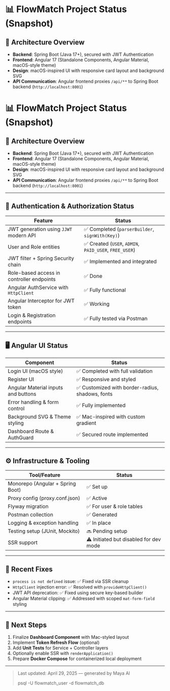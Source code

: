 # 📊 FlowMatch Project Status (Snapshot)

## 🧩 Architecture Overview
- **Backend**: Spring Boot (Java 17+), secured with JWT Authentication
- **Frontend**: Angular 17 (Standalone Components, Angular Material, macOS-style theme)
- **Design**: macOS-inspired UI with responsive card layout and background SVG
- **API Communication**: Angular frontend proxies `/api/**` to Spring Boot backend (`http://localhost:8001`)
# 📊 FlowMatch Project Status (Snapshot)

## 🧩 Architecture Overview
- **Backend**: Spring Boot (Java 17+), secured with JWT Authentication
- **Frontend**: Angular 17 (Standalone Components, Angular Material, macOS-style theme)
- **Design**: macOS-inspired UI with responsive card layout and background SVG
- **API Communication**: Angular frontend proxies `/api/**` to Spring Boot backend (`http://localhost:8001`)

---

## 🔐 Authentication & Authorization Status
| Feature | Status |
|--------|--------|
| JWT generation using `JJWT` modern API | ✅ Completed (`parserBuilder`, `signWith(Key)`) |
| User and Role entities | ✅ Created (`USER`, `ADMIN`, `PAID_USER`, `FREE_USER`) |
| JWT filter + Spring Security chain | ✅ Implemented and integrated |
| Role-based access in controller endpoints | ✅ Done |
| Angular AuthService with `HttpClient` | ✅ Fully functional |
| Angular Interceptor for JWT token | ✅ Working |
| Login & Registration endpoints | ✅ Fully tested via Postman |

---

## 🖥️ Angular UI Status
| Component | Status |
|-----------|--------|
| Login UI (macOS style) | ✅ Completed with full validation |
| Register UI | ✅ Responsive and styled |
| Angular Material inputs and buttons | ✅ Customized with border-radius, shadows, fonts |
| Error handling & form control | ✅ Fully implemented |
| Background SVG & Theme styling | ✅ Mac-inspired with custom gradient |
| Dashboard Route & AuthGuard | ✅ Secured route implemented |

---

## ⚙️ Infrastructure & Tooling
| Tool/Feature | Status |
|--------------|--------|
| Monorepo (Angular + Spring Boot) | ✅ Set up |
| Proxy config (proxy.conf.json) | ✅ Active |
| Flyway migration | ✅ For user & role tables |
| Postman collection | ✅ Generated |
| Logging & exception handling | ✅ In place |
| Testing setup (JUnit, Mockito) | 🔜 Pending setup |
| SSR support | ⚠️ Initiated but disabled for dev mode |

---

## 🔧 Recent Fixes
- `process is not defined` issue: ✅ Fixed via SSR cleanup
- `HttpClient` injection error: ✅ Resolved with `provideHttpClient()`
- JWT API deprecation: ✅ Fixed using secure key-based builder
- Angular Material clipping: ✅ Addressed with scoped `mat-form-field` styling

---

## 🧭 Next Steps
1. Finalize **Dashboard Component** with Mac-styled layout
2. Implement **Token Refresh Flow** (optional)
3. Add **Unit Tests** for Service + Controller layers
4. Optionally enable SSR with `renderApplication()`
5. Prepare **Docker Compose** for containerized local deployment

---

> Last updated: April 29, 2025 — generated by Maya AI
>
> psql -U flowmatch_user -d flowmatch_db

